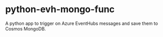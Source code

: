 # python-evh-mongo-func
A python app to trigger on Azure EventHubs messages and save them to Cosmos MongoDB.
